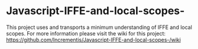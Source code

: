 # Javascript-IFFE-and-local-scopes-
This project uses and transports a minimum understanding of IFFE and local scopes.
For more information please visit the wiki for this project: 
https://github.com/Incrementis/Javascript-IFFE-and-local-scopes-/wiki

